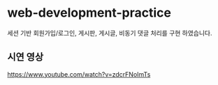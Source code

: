 # web-development-practice
세션 기반 회원가입/로그인, 게시판, 게시글, 비동기 댓글 처리를 구현 하였습니다.

## 시연 영상
https://www.youtube.com/watch?v=zdcrFNoImTs
